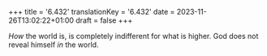 +++
title = '6.432'
translationKey = '6.432'
date = 2023-11-26T13:02:22+01:00
draft = false
+++

<em>How</em> the world is, is completely indifferent for what is higher. God does not reveal himself <em>in</em> the world.
